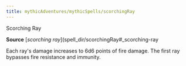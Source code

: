```yaml
---
title: mythicAdventures/mythicSpells/scorchingRay
---
```

Scorching Ray

**Source** [_scorching ray_](spell_dir/scorchingRay#_scorching-ray

Each ray's damage increases to 6d6 points of fire damage. The first ray bypasses fire resistance and immunity.

